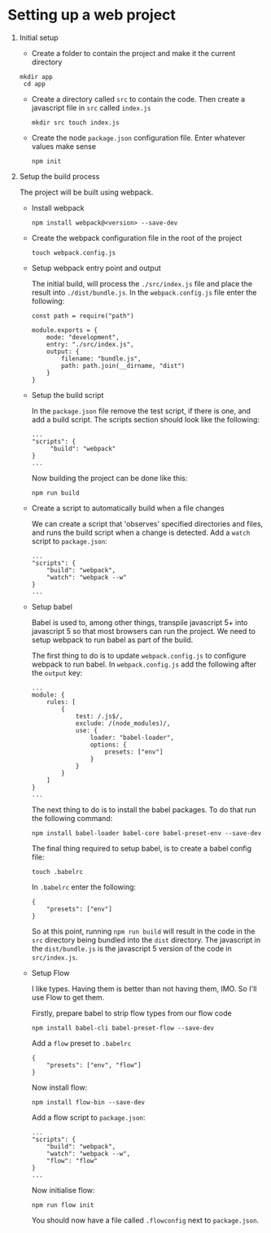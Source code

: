 # Setting up a web project
 
1. Initial setup
 
    * Create a folder to contain the project and make it the current directory
    
    <pre><code>mkdir app
    cd app</code></pre>

    * Create a directory called `src` to contain the code. Then create a javascript file in `src` called `index.js`
 
         `
         mkdir src
         touch index.js
         `
 
    * Create the node `package.json` configuration file. Enter whatever values make sense
 
        ```
        npm init
        ```
   
2. Setup the build process
 
   The project will be built using webpack.
 
    * Install webpack
 
        ```      
        npm install webpack@<version> --save-dev
        ```
 
    * Create the webpack configuration file in the root of the project
 
        ```  
        touch webpack.config.js
        ```
 
    * Setup webpack entry point and output
   
        The initial build, will process the `./src/index.js` file and place the result into `./dist/bundle.js`. In the `webpack.config.js` file enter the following:

        ```
        const path = require("path")

        module.exports = {
            mode: "development",
            entry: "./src/index.js",
            output: {
                filename: "bundle.js",
                path: path.join(__dirname, "dist")
            }
        }
        ```
   
    * Setup the build script
   
        In the `package.json` file remove the test script, if there is one, and add a build script. The scripts section should look like the following:
   
        ```
        ...
        "scripts": {
             "build": "webpack"
        }
        ...
        ```
        Now building the project can be done like this:
   
        ```
        npm run build
        ```
 
     * Create a script to automatically build when a file changes
   
        We can create a script that 'observes' specified directories and files, and runs the build script when a change is detected. Add a `watch` script to `package.json`:
   
        ```
        ...
        "scripts": {
            "build": "webpack",
            "watch": "webpack --w"
        }
        ...
        ```
   
    * Setup babel
   
        Babel is used to, among other things, transpile javascript 5+ into javascript 5 so that most browsers can run the project. We need to setup webpack to run babel as part of the build.
    
        The first thing to do is to update `webpack.config.js` to configure webpack to run babel. In `webpack.config.js` add the following after the `output` key:
   
        ```
        ...
        module: {
            rules: [
                {
                    test: /.js$/,
                    exclude: /(node_modules)/,
                    use: {
                        loader: "babel-loader",
                        options: {
                            presets: ["env"]
                        }
                    }
                }
            ]
        }
        ...
        ```
   
        The next thing to do is to install the babel packages. To do that run the following command:
   
        ```
        npm install babel-loader babel-core babel-preset-env --save-dev
        ```
 
        The final thing required to setup babel, is to create a babel config file:
   
        ```
        touch .babelrc
        ```
   
        In `.babelrc` enter the following:
   
        ```
        {
            "presets": ["env"]
        }
        ```
   
        So at this point, running `npm run build` will result in the code in the `src` directory being bundled into the `dist` directory. The javascript in the `dist/bundle.js` is the javascript 5 version of the code in `src/index.js`.
   
    * Setup Flow
   
        I like types. Having them is better than not having them, IMO. So I'll use Flow to get them.

        Firstly, prepare babel to strip flow types from our flow code

        ```
        npm install babel-cli babel-preset-flow --save-dev
        ```
    
        Add a `flow` preset to `.babelrc`
   
        ```
        {
            "presets": ["env", "flow"]
        }
        ```
   
        Now install flow:
   
        ```
        npm install flow-bin --save-dev
        ```
        
        Add a flow script to `package.json`:
        
        ```
        ...
        "scripts": {
            "build": "webpack",
            "watch": "webpack --w",
            "flow": "flow"
        }
        ...
        ```
        
        Now initialise flow:
        
        ```
        npm run flow init
        ```
        
        You should now have a file called `.flowconfig` next to `package.json`.
        
